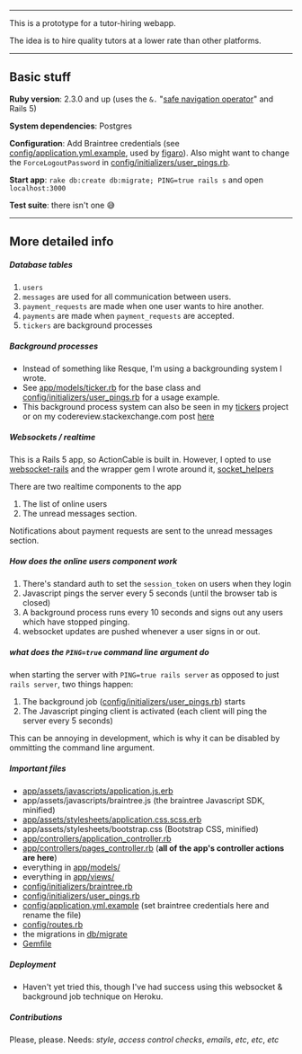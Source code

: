 -----

This is a prototype for a tutor-hiring webapp.

The idea is to hire quality tutors at a lower rate than other platforms.

-----

## Basic stuff

**Ruby version**: 2.3.0 and up (uses the `&.` "[safe navigation operator](http://mitrev.net/ruby/2015/11/13/the-operator-in-ruby/)" and Rails 5)

**System dependencies**: Postgres

**Configuration**: Add Braintree credentials (see [config/application.yml.example](config/application.yml.example), used by [figaro](https://github.com/laserlemon/figaro)). Also might want to change the `ForceLogoutPassword` in [config/initializers/user_pings.rb](config/initializers/user_pings.rb).

**Start app**: `rake db:create db:migrate; PING=true rails s` and open `localhost:3000`

**Test suite**: there isn't one :sweat_smile:

-----

## More detailed info

##### Database tables

  1. `users`
  2. `messages` are used for all communication between users.
  3. `payment_requests` are made when one user wants to hire another.
  4. `payments` are made when `payment_requests` are accepted.
  5. `tickers` are background processes

##### Background processes

  - Instead of something like Resque, I'm using a backgrounding system I wrote.
  - See [app/models/ticker.rb](app/models/ticker.rb) for the base class and [config/initializers/user_pings.rb](config/initializers/user_pings.rb) for a usage example.
  - This background process system can also be seen in my [tickers](https://github.com/maxpleaner/tickers) project or on my codereview.stackexchange.com post [here](codereview.stackexchange.com/questions/122159/a-two-method-program-for-running-background-jobs)

##### Websockets / realtime

This is a Rails 5 app, so ActionCable is built in. However, I opted to use [websocket-rails](https://github.com/websocket-rails/websocket-rails/) and the wrapper gem I wrote around it, [socket_helpers](https://github.com/maxpleaner/socket_helpers)

There are two realtime components to the app

  1. The list of online users
  2. The unread messages section.

Notifications about payment requests are sent to the unread messages section.

##### How does the online users component work
    
1. There's standard auth to set the `session_token` on users when they login
2. Javascript pings the server every 5 seconds (until the browser tab is closed)
3. A background process runs every 10 seconds and signs out any users which have stopped pinging.
4. websocket updates are pushed whenever a user signs in or out.

##### what does the `PING=true` command line argument do

when starting the server with `PING=true rails server` as opposed to just `rails server`, two things happen:

  1. The background job ([config/initializers/user_pings.rb](config/initializers/user_pings.rb)) starts
  2. The Javascript pinging client is activated (each client will ping the server every 5 seconds) 

This can be annoying in development, which is why it can be disabled by ommitting the command line argument.

##### Important files

  - [app/assets/javascripts/application.js.erb](app/assets/javascripts/application.js.erb)
  - app/assets/javascripts/braintree.js (the braintree Javascript SDK, minified)
  - [app/assets/stylesheets/application.css.scss.erb](app/assets/stylesheets/application.css.scss.erb)
  - app/assets/stylesheets/bootstrap.css (Bootstrap CSS, minified)
  - [app/controllers/application_controller.rb](app/controllers/application_controller.rb)
  - [app/controllers/pages_controller.rb](app/controllers/pages_controller.rb) (**all of the app's controller actions are here**)
  - everything in [app/models/](app/models/)
  - everything in [app/views/](app/views/)
  - [config/initializers/braintree.rb](config/initializers/braintree.rb)
  - [config/initializers/user_pings.rb](config/initializers/user_pings.rb)
  - [config/application.yml.example](config/application.yml.example) (set braintree credentials here and rename the file)
  - [config/routes.rb](config/routes.rb)
  - the migrations in [db/migrate](db/migrate/)
  - [Gemfile](Gemfile)

##### Deployment

- Haven't yet tried this, though I've had success using this websocket & background job technique on Heroku.

##### Contributions

Please, please. Needs: _style_, _access control checks_, _emails_, _etc_, _etc_, _etc_ 